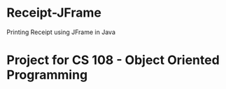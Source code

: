 # Receipt-JFrame
Printing Receipt using JFrame in Java
# Project for CS 108 - Object Oriented Programming
